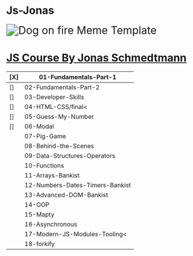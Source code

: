 # Js-Jonas

<img src="https://imgs.search.brave.com/gHceK8cO7yDDT12upF8M6J6SJfhSdpeIXWWCR2xM6Hc/rs:fit:860:0:0/g:ce/aHR0cHM6Ly9pLmlt/Z2ZsaXAuY29tLzQv/MWNnN3pjLmpwZw" alt="Dog on fire Meme Template" style="zoom:200%;" />



# [JS Course By Jonas Schmedtmann](https://www.udemy.com/course/the-complete-javascript-course/)

| [X]  | 01-Fundamentals-Part-1          |
| ---- | ------------------------------- |
| []   | 02-Fundamentals-Part-2          |
| []   | 03-Developer-Skills             |
| []   | 04-HTML-CSS/final<              |
| []   | 05-Guess-My-Number              |
| []   | 06-Modal                        |
|      | 07-Pig-Game                     |
|      | 08-Behind-the-Scenes            |
|      | 09-Data-Structures-Operators    |
|      | 10-Functions                    |
|      | 11-Arrays-Bankist               |
|      | 12-Numbers-Dates-Timers-Bankist |
|      | 13-Advanced-DOM-Bankist         |
|      | 14-OOP                          |
|      | 15-Mapty                        |
|      | 16-Asynchronous                 |
|      | 17-Modern-JS-Modules-Tooling<   |
|      | 18-forkify                      |
